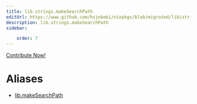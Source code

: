 ```yaml
---
title: lib.strings.makeSearchPath
editUrl: https://www.github.com/hsjobeki/nixpkgs/blob/migrated/lib/strings.nix#L234C5
description: lib.strings.makeSearchPath
sidebar:

    order: 7
---
```


<a href="https://www.github.com/hsjobeki/nixpkgs/blob/migrated/lib/strings.nix#L234C5">Contribute Now!</a>


# Aliases

- [lib.makeSearchPath](/nix-doc-comments/reference/lib/lib-makesearchpath)


